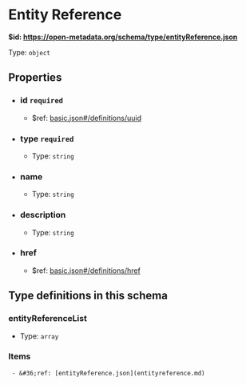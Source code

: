# Entity Reference

<b id="https/open-metadata.org/schema/type/entityreference.json">&#36;id: https://open-metadata.org/schema/type/entityReference.json </b>

Type: `object`

## Properties
 - ### id `required`
	 - &#36;ref: [basic.json#/definitions/uuid](basic.md#uuid)
 - ### type `required`
	 - Type: `string`
 - ### name
	 - Type: `string`
 - ### description
	 - Type: `string`
 - ### href
	 - &#36;ref: [basic.json#/definitions/href](basic.md#href)


## Type definitions in this schema
### entityReferenceList

 - Type: `array`
### Items
	 - &#36;ref: [entityReference.json](entityreference.md)


